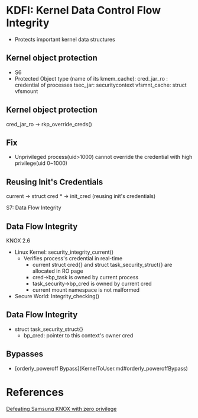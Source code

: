 # KDFI: Kernel Data Control Flow Integrity
  * Protects important kernel data structures

## Kernel object protection

* S6
* Protected Object type (name of its kmem_cache):
   cred_jar_ro : credential of processes
   tsec_jar: securitycontext
   vfsmnt_cache: struct vfsmount

## Kernel object protection
   cred_jar_ro -> rkp_override_creds()

## Fix

* Unprivileged process(uid>1000) cannot override the credential with high privilege(uid 0~1000)

## Reusing Init's Credentials

current -> struct cred * -> init_cred (reusing init's credentials)

S7: Data Flow Integrity

## Data Flow Integrity
KNOX 2.6

* Linux Kernel: security_integrity_current()
   * Verifies process's credential in real-time
     * current struct cred{} and struct task_security_struct{} are allocated in RO page
     * cred->bp_task is owned by current process
     * task_security->bp_cred is owned by current cred
     * current mount namespace is not malformed
* Secure World: Integrity_checking()

## Data Flow Integrity
* struct task_security_struct{}
   * bp_cred: pointer to this context's owner cred

## Bypasses
* [orderly_poweroff​ Bypass](KernelToUser.md#orderly_poweroff​ Bypass)

# References

[Defeating Samsung KNOX
with zero privilege](https://www.blackhat.com/docs/us-17/thursday/us-17-Shen-Defeating-Samsung-KNOX-With-Zero-Privilege-wp.pdf)
